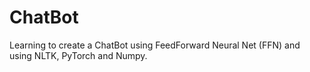 # ChatBot
Learning to create a ChatBot using FeedForward Neural Net (FFN) and using NLTK, PyTorch and Numpy. 

